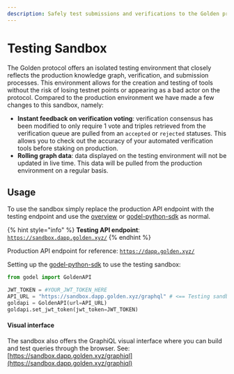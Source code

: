 ```yaml
---
description: Safely test submissions and verifications to the Golden protocol
---
```


# Testing Sandbox

The Golden protocol offers an isolated testing environment that closely reflects the production knowledge graph, verification, and submission processes. This environment allows for the creation and testing of tools without the risk of losing testnet points or appearing as a bad actor on the protocol. Compared to the production environment we have made a few changes to this sandbox, namely:

* **Instant feedback on verification voting**: verification consensus has been modified to only require 1 vote and triples retrieved from the verification queue are pulled from an `accepted` or `rejected` statuses. This allows you to check out the accuracy of your automated verification tools before staking on production.
* **Rolling graph data**: data displayed on the testing environment will not be updated in live time. This data will be pulled from the production environment on a regular basis.

## Usage

To use the sandbox simply replace the production API endpoint with the testing endpoint and use the [overview](../overview/ "mention") or [godel-python-sdk](../godel-python-sdk/ "mention") as normal.&#x20;

{% hint style="info" %}
**Testing API endpoint**: [`https://sandbox.dapp.golden.xyz/`](https://sandbox.dapp.golden.xyz/)&#x20;
{% endhint %}

Production API endpoint for reference: [`https://dapp.golden.xyz/`](https://sandbox.dapp.golden.xyz/)&#x20;



Setting up the [godel-python-sdk](../godel-python-sdk/ "mention") to use the testing sandbox:

```python
from godel import GoldenAPI

JWT_TOKEN = #YOUR_JWT_TOKEN_HERE
API_URL = "https://sandbox.dapp.golden.xyz/graphql" # <== Testing sandbox endpoint 
goldapi = GoldenAPI(url=API_URL)
goldapi.set_jwt_token(jwt_token=JWT_TOKEN)
```

#### Visual interface

The sandbox also offers the GraphiQL visual interface where you can build and test queries through the browser. See: [https://sandbox.dapp.golden.xyz/graphiql](https://sandbox.dapp.golden.xyz/graphiql)

